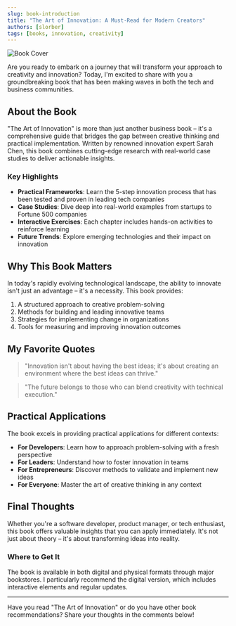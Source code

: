 ```yaml
---
slug: book-introduction
title: "The Art of Innovation: A Must-Read for Modern Creators"
authors: [slorber]
tags: [books, innovation, creativity]
---
```


![Book Cover](https://images.unsplash.com/photo-1544716278-ca5e3f4abd8c?auto=format&fit=crop&q=80)

Are you ready to embark on a journey that will transform your approach to creativity and innovation? Today, I'm excited to share with you a groundbreaking book that has been making waves in both the tech and business communities.

## About the Book

"The Art of Innovation" is more than just another business book – it's a comprehensive guide that bridges the gap between creative thinking and practical implementation. Written by renowned innovation expert Sarah Chen, this book combines cutting-edge research with real-world case studies to deliver actionable insights.

### Key Highlights

- **Practical Frameworks**: Learn the 5-step innovation process that has been tested and proven in leading tech companies
- **Case Studies**: Dive deep into real-world examples from startups to Fortune 500 companies
- **Interactive Exercises**: Each chapter includes hands-on activities to reinforce learning
- **Future Trends**: Explore emerging technologies and their impact on innovation

## Why This Book Matters

In today's rapidly evolving technological landscape, the ability to innovate isn't just an advantage – it's a necessity. This book provides:

1. A structured approach to creative problem-solving
2. Methods for building and leading innovative teams
3. Strategies for implementing change in organizations
4. Tools for measuring and improving innovation outcomes

## My Favorite Quotes

> "Innovation isn't about having the best ideas; it's about creating an environment where the best ideas can thrive."

> "The future belongs to those who can blend creativity with technical execution."

## Practical Applications

The book excels in providing practical applications for different contexts:

- **For Developers**: Learn how to approach problem-solving with a fresh perspective
- **For Leaders**: Understand how to foster innovation in teams
- **For Entrepreneurs**: Discover methods to validate and implement new ideas
- **For Everyone**: Master the art of creative thinking in any context

## Final Thoughts

Whether you're a software developer, product manager, or tech enthusiast, this book offers valuable insights that you can apply immediately. It's not just about theory – it's about transforming ideas into reality.

### Where to Get It

The book is available in both digital and physical formats through major bookstores. I particularly recommend the digital version, which includes interactive elements and regular updates.

---

Have you read "The Art of Innovation" or do you have other book recommendations? Share your thoughts in the comments below!
